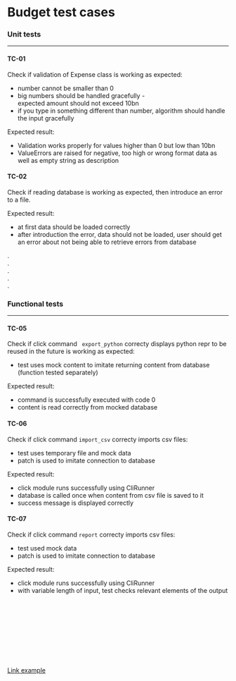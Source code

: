 # Budget test cases

### Unit tests
---

#### **TC-01**
Check if validation of Expense class is working as expected:
- number cannot be smaller than 0
- big numbers should be handled gracefully - <br>
  expected amount should not exceed 10bn
- if you type in something different than number, algorithm should handle the input gracefully

Expected result: 
- Validation works properly for values higher than 0 but low than 10bn
- ValueErrors are raised for negative, too high or wrong format data as well as empty string as description

#### **TC-02**
Check if reading database is working as expected, then introduce an error to a file.

Expected result:
- at first data should be loaded correctly
- after introduction the error, data should not be loaded, user should get an error about not being able to retrieve errors from database
  
.<br>
.<br>
.<br>
.<br>
.<br>

### Functional tests
---

#### **TC-05**

Check if click command <code> export_python</code> correcty displays python repr to be reused in the future is working as expected:
- test uses mock content to imitate returning content from database (function tested separately)



Expected result: 
- command is successfully executed with code 0
- content is read correctly from mocked database

#### **TC-06**
Check if click command <code>import_csv</code> correcty imports csv files:
- test uses temporary file and mock data
- patch is used to imitate connection to database

Expected result:
- click module runs successfully using CliRunner 
- database is called once when content from csv file is saved to it
- success message is displayed correctly


#### **TC-07**
Check if click command <code>report</code> correcty imports csv files:
- test used mock data
- patch is used to imitate connection to database

Expected result:
- click module runs successfully using CliRunner 
- with variable length of input, test checks relevant elements of the output




<br>
<br><br>
<br><br><br><br><br>

[Link example](http://allegro.pl)